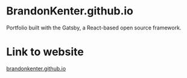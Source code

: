 # BrandonKenter.github.io
Portfolio built with the Gatsby, a React-based open source framework.

# Link to website
[brandonkenter.github.io](https://brandonkenter.github.io/) 
